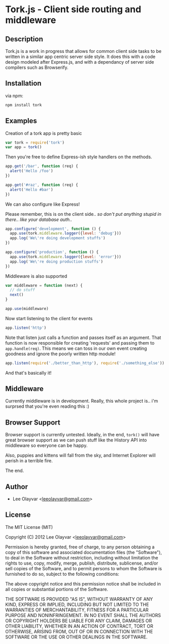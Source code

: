 
# Tork.js - Client side routing and middleware

## Description

Tork.js is a work in progress that allows for common client side tasks to
be written in a similar app centric server side style. It does this with a
code design modeled after Express.js, and with a dependancy of server side
compilers such as Browserify.

## Installation

via npm:

```bash
npm install tork
```

## Examples

Creation of a tork app is pretty basic

```js
var tork = require('tork')
var app = tork()
```

Then you're free to define Express-ish style handlers on the methods.

```js
app.get('/bar', function (req) {
  alert('Hello /foo')
})

app.get('#raz', function (req) {
  alert('Hello #bar')
})
```

We can also configure like Express!

Please remember, this is on the client side.. *so don't put anything stupid
in there.. like your database auth..*

```js
app.configure('development', function () {
  app.use(tork.middleware.logger({level: 'debug'}))
  app.log('We\'re doing development stuffs')
})

app.configure('production', function () {
  app.use(tork.middleware.logger({level: 'error'}))
  app.log('We\'re doing production stuffs')
})
```

Middleware is also supported

```js
var middleware = function (next) {
  // do stuff
  next()
}

app.use(middleware)
```

Now start listening to the client for events

```js
app.listen('http')
```

Note that listen just calls a function and passes itself as an argument.
That function is now responsible for creating 'requests' and passing them
to `app.handle(req)`. This means we can toss in our own event creating
goodness and ignore the poorly written http module!

```js
app.listen(require('./better_than_http'), require('./something_else'))
```

And that's basically it!

## Middleware

Currently middleware is in development. Really, this whole project is..
i'm surprsed that you're even reading this :)

## Browser Support

Browser support is currently untested. Ideally, in the end, `tork()` will
have great browser support as we can push stuff like the History API into
middleware so everyone can be happy.

Also, puppies and kittens will fall from the sky, and Internet Explorer will
perish in a terrible fire.

The end.

## Author

 - Lee Olayvar &lt;leeolayvar@gmail.com&gt;

## License

The MIT License (MIT)

Copyright (C) 2012 Lee Olayvar &lt;leeolayvar@gmail.com&gt;

Permission is hereby granted, free of charge, to any person obtaining a copy of this software and associated documentation files (the "Software"), to deal in the Software without restriction, including without limitation the rights to use, copy, modify, merge, publish, distribute, sublicense, and/or sell copies of the Software, and to permit persons to whom the Software is furnished to do so, subject to the following conditions:

The above copyright notice and this permission notice shall be included in all copies or substantial portions of the Software.

THE SOFTWARE IS PROVIDED "AS IS", WITHOUT WARRANTY OF ANY KIND, EXPRESS OR IMPLIED, INCLUDING BUT NOT LIMITED TO THE WARRANTIES OF MERCHANTABILITY, FITNESS FOR A PARTICULAR PURPOSE AND NONINFRINGEMENT. IN NO EVENT SHALL THE AUTHORS OR COPYRIGHT HOLDERS BE LIABLE FOR ANY CLAIM, DAMAGES OR OTHER LIABILITY, WHETHER IN AN ACTION OF CONTRACT, TORT OR OTHERWISE, ARISING FROM, OUT OF OR IN CONNECTION WITH THE SOFTWARE OR THE USE OR OTHER DEALINGS IN THE SOFTWARE.

